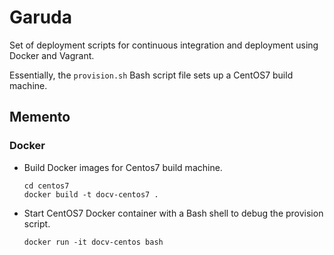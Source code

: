 Garuda
======


Set of deployment scripts for continuous integration and deployment using Docker and Vagrant.

Essentially, the `provision.sh` Bash script file sets up a CentOS7 build machine.


## Memento

### Docker

* Build Docker images for Centos7 build machine.

  ```
  cd centos7
  docker build -t docv-centos7 .
  ```

* Start CentOS7 Docker container with a Bash shell to debug the provision script.

  ```
  docker run -it docv-centos bash
  ```
